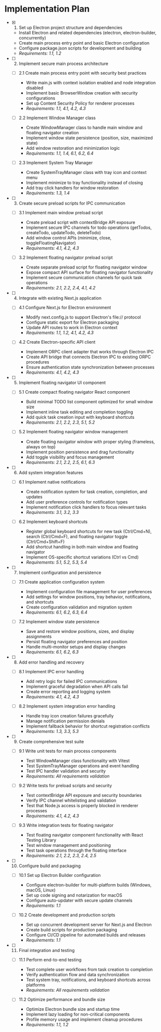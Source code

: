 # Implementation Plan

- [x] 1. Set up Electron project structure and dependencies
  - Install Electron and related dependencies (electron, electron-builder, concurrently)
  - Create main process entry point and basic Electron configuration
  - Configure package.json scripts for development and building
  - _Requirements: 1.1, 1.2_

- [ ] 2. Implement secure main process architecture
  - [ ] 2.1 Create main process entry point with security best practices
    - Write main.js with context isolation enabled and node integration disabled
    - Implement basic BrowserWindow creation with security configurations
    - Set up Content Security Policy for renderer processes
    - _Requirements: 1.1, 4.1, 4.2, 4.3_

  - [ ] 2.2 Implement Window Manager class
    - Create WindowManager class to handle main window and floating navigator creation
    - Implement window state persistence (position, size, maximized state)
    - Add window restoration and minimization logic
    - _Requirements: 1.1, 1.4, 6.1, 6.2, 6.4_

  - [ ] 2.3 Implement System Tray Manager
    - Create SystemTrayManager class with tray icon and context menu
    - Implement minimize to tray functionality instead of closing
    - Add tray click handlers for window restoration
    - _Requirements: 1.3, 1.4_

- [ ] 3. Create secure preload scripts for IPC communication
  - [ ] 3.1 Implement main window preload script
    - Create preload script with contextBridge API exposure
    - Implement secure IPC channels for todo operations (getTodos, createTodo, updateTodo, deleteTodo)
    - Add window control APIs (minimize, close, toggleFloatingNavigator)
    - _Requirements: 4.1, 4.2, 4.3_

  - [ ] 3.2 Implement floating navigator preload script
    - Create separate preload script for floating navigator window
    - Expose compact API surface for floating navigator functionality
    - Implement secure communication channels for quick task operations
    - _Requirements: 2.1, 2.2, 2.4, 4.1, 4.2_

- [ ] 4. Integrate with existing Next.js application
  - [ ] 4.1 Configure Next.js for Electron environment
    - Modify next.config.js to support Electron's file:// protocol
    - Configure static export for Electron packaging
    - Update API routes to work in Electron context
    - _Requirements: 1.1, 1.2, 4.1, 4.2, 4.3_

  - [ ] 4.2 Create Electron-specific API client
    - Implement ORPC client adapter that works through Electron IPC
    - Create API bridge that connects Electron IPC to existing ORPC procedures
    - Ensure authentication state synchronization between processes
    - _Requirements: 4.1, 4.2, 4.3_

- [ ] 5. Implement floating navigator UI component
  - [ ] 5.1 Create compact floating navigator React component
    - Build minimal TODO list component optimized for small window size
    - Implement inline task editing and completion toggling
    - Add quick task creation input with keyboard shortcuts
    - _Requirements: 2.1, 2.2, 2.3, 5.1, 5.2_

  - [ ] 5.2 Implement floating navigator window management
    - Create floating navigator window with proper styling (frameless, always on top)
    - Implement position persistence and drag functionality
    - Add toggle visibility and focus management
    - _Requirements: 2.1, 2.2, 2.5, 6.1, 6.3_

- [ ] 6. Add system integration features
  - [ ] 6.1 Implement native notifications
    - Create notification system for task creation, completion, and updates
    - Add user preference controls for notification types
    - Implement notification click handlers to focus relevant tasks
    - _Requirements: 3.1, 3.2, 3.3_

  - [ ] 6.2 Implement keyboard shortcuts
    - Register global keyboard shortcuts for new task (Ctrl/Cmd+N), search (Ctrl/Cmd+F), and floating navigator toggle (Ctrl/Cmd+Shift+F)
    - Add shortcut handling in both main window and floating navigator
    - Implement OS-specific shortcut variations (Ctrl vs Cmd)
    - _Requirements: 5.1, 5.2, 5.3, 5.4_

- [ ] 7. Implement configuration and persistence
  - [ ] 7.1 Create application configuration system
    - Implement configuration file management for user preferences
    - Add settings for window positions, tray behavior, notifications, and shortcuts
    - Create configuration validation and migration system
    - _Requirements: 6.1, 6.2, 6.3, 6.4_

  - [ ] 7.2 Implement window state persistence
    - Save and restore window positions, sizes, and display assignments
    - Persist floating navigator preferences and position
    - Handle multi-monitor setups and display changes
    - _Requirements: 6.1, 6.2, 6.3_

- [ ] 8. Add error handling and recovery
  - [ ] 8.1 Implement IPC error handling
    - Add retry logic for failed IPC communications
    - Implement graceful degradation when API calls fail
    - Create error reporting and logging system
    - _Requirements: 4.1, 4.2, 4.3_

  - [ ] 8.2 Implement system integration error handling
    - Handle tray icon creation failures gracefully
    - Manage notification permission denials
    - Implement fallback behavior for shortcut registration conflicts
    - _Requirements: 1.3, 3.3, 5.3_

- [ ] 9. Create comprehensive test suite
  - [ ] 9.1 Write unit tests for main process components
    - Test WindowManager class functionality with Vitest
    - Test SystemTrayManager operations and event handling
    - Test IPC handler validation and security
    - _Requirements: All requirements validation_

  - [ ] 9.2 Write tests for preload scripts and security
    - Test contextBridge API exposure and security boundaries
    - Verify IPC channel whitelisting and validation
    - Test that Node.js access is properly blocked in renderer processes
    - _Requirements: 4.1, 4.2, 4.3_

  - [ ] 9.3 Write integration tests for floating navigator
    - Test floating navigator component functionality with React Testing Library
    - Test window management and positioning
    - Test task operations through the floating interface
    - _Requirements: 2.1, 2.2, 2.3, 2.4, 2.5_

- [ ] 10. Configure build and packaging
  - [ ] 10.1 Set up Electron Builder configuration
    - Configure electron-builder for multi-platform builds (Windows, macOS, Linux)
    - Set up code signing and notarization for macOS
    - Configure auto-updater with secure update channels
    - _Requirements: 1.1_

  - [ ] 10.2 Create development and production scripts
    - Set up concurrent development server for Next.js and Electron
    - Create build scripts for production packaging
    - Configure CI/CD pipeline for automated builds and releases
    - _Requirements: 1.1_

- [ ] 11. Final integration and testing
  - [ ] 11.1 Perform end-to-end testing
    - Test complete user workflows from task creation to completion
    - Verify authentication flow and data synchronization
    - Test system tray, notifications, and keyboard shortcuts across platforms
    - _Requirements: All requirements validation_

  - [ ] 11.2 Optimize performance and bundle size
    - Optimize Electron bundle size and startup time
    - Implement lazy loading for non-critical components
    - Profile memory usage and implement cleanup procedures
    - _Requirements: 1.1, 1.2_
